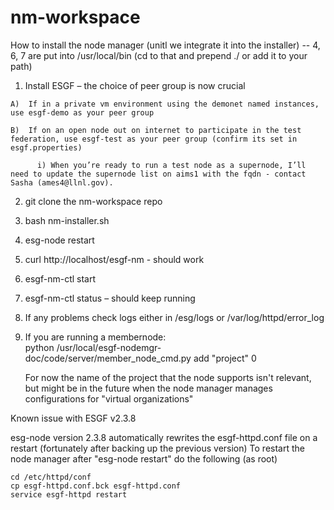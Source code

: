 # nm-workspace

How to install the node manager (unitl we integrate it into the installer) --  4, 6, 7 are put into /usr/local/bin (cd to that and prepend ./ or add it to your path)

  1) Install ESGF – the choice of peer group is now crucial

    A)  If in a private vm environment using the demonet named instances, use esgf-demo as your peer group

    B)  If on an open node out on internet to participate in the test federation, use esgf-test as your peer group (confirm its set in esgf.properties)

          i) When you’re ready to run a test node as a supernode, I’ll need to update the supernode list on aims1 with the fqdn - contact Sasha (ames4@llnl.gov).   

  2) git clone the nm-workspace repo

  3) bash nm-installer.sh

  4) esg-node restart

  5)  curl http://localhost/esgf-nm  - should work

  6) esgf-nm-ctl start

  7) esgf-nm-ctl status – should keep running

  8) If any problems check logs either in /esg/logs or /var/log/httpd/error_log

  9) If you are running a membernode:  
       python /usr/local/esgf-nodemgr-doc/code/server/member_node_cmd.py add "project" 0

      For now the name of the project that the node supports isn't relevant, but might be in the future when the node manager manages configurations for "virtual organizations"

Known issue with ESGF v2.3.8 

esg-node version 2.3.8 automatically rewrites the esgf-httpd.conf file on a restart (fortunately after backing up the previous version)
To restart the node manager after "esg-node restart" do the following (as root)

    cd /etc/httpd/conf
    cp esgf-httpd.conf.bck esgf-httpd.conf
    service esgf-httpd restart
    


